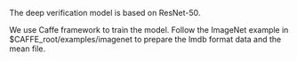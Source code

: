 The deep verification model is based on ResNet-50.

We use Caffe framework to train the model. Follow the ImageNet example in $CAFFE_root/examples/imagenet to prepare the lmdb format data and the mean file.


